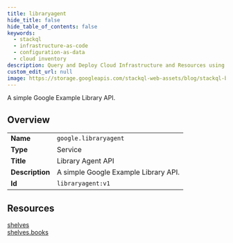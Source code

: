 ```yaml
---
title: libraryagent
hide_title: false
hide_table_of_contents: false
keywords:
  - stackql
  - infrastructure-as-code
  - configuration-as-data
  - cloud inventory
description: Query and Deploy Cloud Infrastructure and Resources using SQL
custom_edit_url: null
image: https://storage.googleapis.com/stackql-web-assets/blog/stackql-blog-post-featured-image.png
---
```

A simple Google Example Library API.  
    

## Overview
<table><tbody>
<tr><td><b>Name</b></td><td><code>google.libraryagent</code></td></tr>
<tr><td><b>Type</b></td><td>Service</td></tr>
<tr><td><b>Title</b></td><td>Library Agent API</td></tr>
<tr><td><b>Description</b></td><td>A simple Google Example Library API.</td></tr>
<tr><td><b>Id</b></td><td><code>libraryagent:v1</code></td></tr>
</tbody></table>

## Resources
<div class="row">
<div class="providerDocColumn">
<a href="/providers/google/libraryagent/shelves/">shelves</a><br />
</div>
<div class="providerDocColumn">
<a href="/providers/google/libraryagent/shelves.books/">shelves.books</a><br />
</div>
</div>
